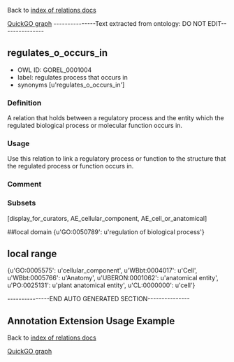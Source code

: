 Back to [index of relations docs](https://github.com/geneontology/annotation_extensions/tree/master/doc)

[QuickGO graph](www.ebi.ac.uk/QuickGO/AnnotationExtensionRelations.html)
---------------Text extracted from ontology: DO NOT EDIT---------------

## regulates_o_occurs_in
* OWL ID: GOREL_0001004
* label: regulates process that occurs in
* synonyms
[u'regulates_o_occurs_in']

### Definition
A relation that holds between a regulatory process and the entity which the regulated biological process or molecular function occurs in.

### Usage
Use this relation to link a regulatory process or function to the structure that the regulated process or function occurs in.

### Comment


### Subsets
[display_for_curators, AE_cellular_component, AE_cell_or_anatomical]

##local domain
{u'GO:0050789': u'regulation of biological process'}

## local range
{u'GO:0005575': u'cellular_component', u'WBbt:0004017': u'Cell', u'WBbt:0005766': u'Anatomy', u'UBERON:0001062': u'anatomical entity', u'PO:0025131': u'plant anatomical entity', u'CL:0000000': u'cell'}

---------------END AUTO GENERATED SECTION---------------












Annotation Extension Usage Example
----------------------------------

Back to [index of relations docs](https://github.com/geneontology/annotation_extensions/tree/master/doc)

[QuickGO graph](www.ebi.ac.uk/QuickGO/AnnotationExtensionRelations.html)